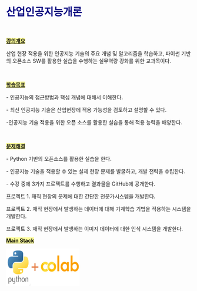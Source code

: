 <h1><span style="color: #000080;"><strong>산업인공지능개론</strong></span></h1>
<p>&nbsp;</p>
<p><span style="text-decoration: underline; color: #000000; background-color: #ffff99;"><strong>강의개요</strong></span></p>
<p>산업 현장 적용을 위한 인공지능 기술의 주요 개념 및 알고리즘을 학습하고, 파이썬 기반의 오픈소스 SW를 활용한 실습을 수행하는 실무역량 강화를 위한 교과목이다.</p>
<p>&nbsp;</p>
<p><span style="text-decoration: underline; background-color: #ffff99;"><strong>학습목표</strong></span></p>
<p>- 인공지능의 접근방법과 핵심 개념에 대해서 이해한다.</p>
<p>- 최신 인공지능 기술은 산업현장에 적용 가능성을 검토하고 설명할 수 있다.</p>
<p>-인공지능 기술 적용을 위한 오픈 소스를 활용한 실습을 통해 적용 능력을 배양한다.</p>
<p>&nbsp;</p>
<p><span style="text-decoration: underline; background-color: #ffff99;"><strong>문제해결</strong></span></p>
<p>- Python 기반의 오픈소스를 활용한 실습을 한다.</p>
<p>- 인공지능 기술을 적용할 수 있는 실제 현장 문제를 발굴하고, 개발 전략을 수립한다.</p>
<p>- 수강 중에 3가지 프로젝트를 수행하고 결과물을 GitHub에 공개한다.</p>
<p>프로젝트 1. 재직 현장의 문제에 대한 간단한 전문가시스템을 개발한다.</p>
<p>프로젝트 2. 재직 현장에서 발생하는 데이터에 대해 기계학습 기법을 적용하는 시스템을 개발한다.</p>
<p>프로젝트 3. 재직 현장에서 발생하는 이미지 데이터에 대한 인식 시스템을 개발한다.</p>

<p><span style="text-decoration: underline; color: #000000; background-color: #ffff99;"><strong>Main Stack</strong></span></p>

<img src="../../images/python_colab.png"  width="200" height="100">
